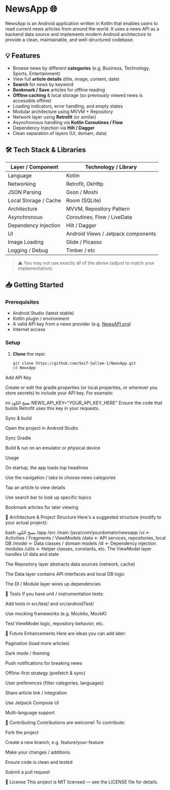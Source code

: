 # NewsApp 🌐

NewsApp is an Android application written in Kotlin that enables users to read current news articles from around the world. It uses a news API as a backend data source and implements modern Android architecture to provide a clean, maintainable, and well-structured codebase.

## 💡 Features

- Browse news by different **categories** (e.g. Business, Technology, Sports, Entertainment)  
- View full **article details** (title, image, content, date)  
- **Search** for news by keyword  
- **Bookmark / Save** articles for offline reading  
- **Offline caching** & local storage (so previously viewed news is accessible offline)  
- Loading indicators, error handling, and empty states  
- Modular architecture using MVVM + Repository  
- Network layer using **Retrofit** (or similar)  
- Asynchronous handling via **Kotlin Coroutines / Flow**  
- Dependency Injection via **Hilt / Dagger**  
- Clean separation of layers (UI, domain, data)  

## 🛠 Tech Stack & Libraries

| Layer / Component | Technology / Library |
|-------------------|----------------------|
| Language | Kotlin |
| Networking | Retrofit, OkHttp |
| JSON Parsing | Gson / Moshi |
| Local Storage / Cache | Room (SQLite) |
| Architecture | MVVM, Repository Pattern |
| Asynchronous | Coroutines, Flow / LiveData |
| Dependency Injection | Hilt / Dagger |
| UI | Android Views / Jetpack components |
| Image Loading | Glide / Picasso |
| Logging / Debug | Timber / etc |

> ⚠️ You may not use exactly all of the above (adjust to match your implementation).

## 📥 Getting Started

### Prerequisites

- Android Studio (latest stable)
- Kotlin plugin / environment  
- A valid API key from a news provider (e.g. [NewsAPI.org](https://newsapi.org/))  
- Internet access  

### Setup

1. **Clone** the repo:

   ```bash
   git clone https://github.com/Seif-Sallam-1/NewsApp.git
   cd NewsApp
Add API Key

Create or edit the gradle.properties (or local.properties, or wherever you store secrets) to include your API key. For example:

ini
نسخ الكود
NEWS_API_KEY="YOUR_API_KEY_HERE"
Ensure the code that builds Retrofit uses this key in your requests.

Sync & build

Open the project in Android Studio

Sync Gradle

Build & run on an emulator or physical device

Usage

On startup, the app loads top headlines

Use the navigation / tabs to choose news categories

Tap an article to view details

Use search bar to look up specific topics

Bookmark articles for later viewing

🎯 Architecture & Project Structure
Here's a suggested structure (modify to your actual project):

bash
نسخ الكود
/app
  /src
    /main
      /java/com/yourdomain/newsapp
        /ui        ← Activities / Fragments / ViewModels
        /data      ← API services, repositories, local DB
        /model     ← Data classes / domain models
        /di        ← Dependency injection modules
        /utils     ← Helper classes, constants, etc.
The ViewModel layer handles UI data and state

The Repository layer abstracts data sources (network, cache)

The Data layer contains API interfaces and local DB logic

The DI / Module layer wires up dependencies

🧪 Tests
If you have unit / instrumentation tests:

Add tests in src/test/ and src/androidTest/

Use mocking frameworks (e.g. Mockito, MockK)

Test ViewModel logic, repository behavior, etc.

🚀 Future Enhancements
Here are ideas you can add later:

Pagination (load more articles)

Dark mode / theming

Push notifications for breaking news

Offline-first strategy (prefetch & sync)

User preferences (filter categories, languages)

Share article link / integration

Use Jetpack Compose UI

Multi-language support

🤝 Contributing
Contributions are welcome! To contribute:

Fork the project

Create a new branch, e.g. feature/your-feature

Make your changes / additions

Ensure code is clean and tested

Submit a pull request

📄 License
This project is MIT licensed — see the LICENSE file for details.
